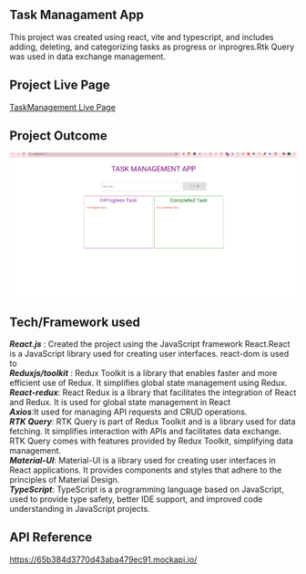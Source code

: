 ## Task Managament App

This project was created using react, vite and typescript, and includes adding, deleting, and categorizing tasks as progress or inprogres.Rtk Query was used in data exchange management.

## Project Live Page
[TaskManagement Live Page]()

## Project Outcome
![taskmanagement](tasktype.gif)

## Tech/Framework used

**_React.js_** : Created the project using the JavaScript framework React.React is a JavaScript library used for creating user interfaces. react-dom is used to <br>
**_Reduxjs/toolkit_** : Redux Toolkit is a library that enables faster and more efficient use of Redux. It simplifies global state management using Redux. <br>
**_React-redux_**: React Redux is a library that facilitates the integration of React and Redux. It is used for global state management in React <br>
**_Axios_**:It used for managing API requests and CRUD operations.<br>
**_RTK Query_**: RTK Query is part of Redux Toolkit and is a library used for data fetching. It simplifies interaction with APIs and facilitates data exchange. RTK Query comes with features provided by Redux Toolkit, simplifying data management.<br>
***_Material-UI_***: Material-UI is a library used for creating user interfaces in React applications. It provides components and styles that adhere to the principles of Material Design.<br>
***TypeScript***: TypeScript is a programming language based on JavaScript, used to provide type safety, better IDE support, and improved code understanding in JavaScript projects.

## API Reference

https://65b384d3770d43aba479ec91.mockapi.io/